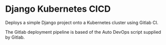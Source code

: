 # Django Kubernetes CICD
Deploys a simple Django project onto a Kubernetes cluster using Gitlab CI.

The Gitlab deployment pipeline is based of the Auto DevOps script supplied by Gitlab.